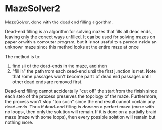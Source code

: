 # MazeSolver2

MazeSolver, done with the dead end filling algorithm.

Dead-end filling is an algorithm for solving mazes that fills all dead ends, leaving only the correct ways unfilled. It can be used for solving mazes on paper or with a computer program, but it is not useful to a person inside an unknown maze since this method looks at the entire maze at once. 

The method is to: 
1) find all of the dead-ends in the maze, and then 
2) "fill in" the path from each dead-end until the first junction is met. Note that some passages won't become parts of dead end passages until other dead ends are removed first.

Dead-end filling cannot accidentally "cut off" the start from the finish since each step of the process preserves the topology of the maze. Furthermore, the process won't stop "too soon" since the end result cannot contain any dead-ends. Thus if dead-end filling is done on a perfect maze (maze with no loops), then only the solution will remain. If it is done on a partially braid maze (maze with some loops), then every possible solution will remain but nothing more.
